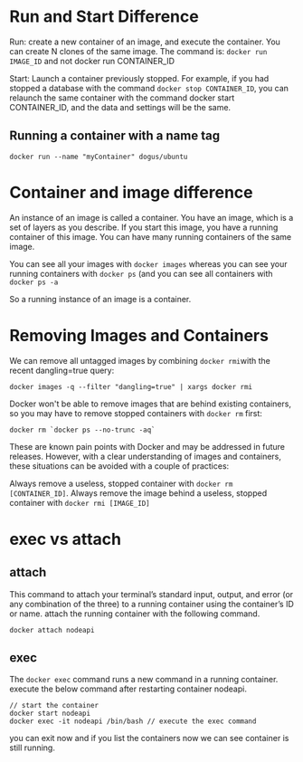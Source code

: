 # Run and Start Difference
Run: create a new container of an image, and execute the container. You can create N clones of the same image. The command is: ```docker run IMAGE_ID``` and not docker run CONTAINER_ID

Start: Launch a container previously stopped. For example, if you had stopped a database with the command ```docker stop CONTAINER_ID```, you can relaunch the same container with the command docker start CONTAINER_ID, and the data and settings will be the same.
## Running a container with a name tag
```docker run --name "myContainer" dogus/ubuntu ```

# Container and image difference

An instance of an image is called a container. You have an image, which is a set of layers as you describe. If you start this image, you have a running container of this image. You can have many running containers of the same image.

You can see all your images with ```docker images``` whereas you can see your running containers with ```docker ps``` (and you can see all containers with ```docker ps -a```

So a running instance of an image is a container.



# Removing Images and Containers

We can remove all untagged images by combining ```docker rmi```with the recent dangling=true query:

```docker images -q --filter "dangling=true" | xargs docker rmi```

Docker won't be able to remove images that are behind existing containers, so you may have to remove stopped containers with ```docker rm``` first:

```
docker rm `docker ps --no-trunc -aq`
```

These are known pain points with Docker and may be addressed in future releases. However, with a clear understanding of images and containers, these situations can be avoided with a couple of practices:

Always remove a useless, stopped container with ```docker rm [CONTAINER_ID]```.
Always remove the image behind a useless, stopped container with ```docker rmi [IMAGE_ID]```



# exec vs attach



## attach

This command to attach your terminal’s standard input, output, and error (or any combination of the three) to a running container using the container’s ID or name. attach the running container with the following command.

```
docker attach nodeapi
```

## exec

The `docker exec` command runs a new command in a running container. execute the below command after restarting container nodeapi.

```
// start the container
docker start nodeapi
docker exec -it nodeapi /bin/bash // execute the exec command
```

you can exit now and if you list the containers now we can see container is still running.

